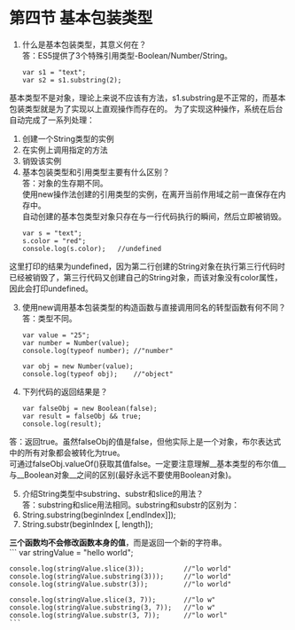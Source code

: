 # 第四节 基本包装类型
1. 什么是基本包装类型，其意义何在？  
  答：ES5提供了3个特殊引用类型-Boolean/Number/String。  
    ```
    var s1 = "text";
    var s2 = s1.substring(2);
    ```
  基本类型不是对象，理论上来说不应该有方法，s1.substring是不正常的，而基本包装类型就是为了实现以上直观操作而存在的。
  为了实现这种操作，系统在后台自动完成了一系列处理：  
  1. 创建一个String类型的实例  
  2. 在实例上调用指定的方法  
  3. 销毁该实例  
2. 基本包装类型和引用类型主要有什么区别？  
  答：对象的生存期不同。  
  使用new操作法创建的引用类型的实例，在离开当前作用域之前一直保存在内存中。  
  自动创建的基本包类型对象只存在与一行代码执行的瞬间，然后立即被销毁。  
    ```
    var s = "text";
    s.color = "red";
    console.log(s.color);   //undefined
    ```  
  这里打印的结果为undefined，因为第二行创建的String对象在执行第三行代码时已经被销毁了，第三行代码又创建自己的String对象，而该对象没有color属性，因此会打印undefined。

3. 使用new调用基本包装类型的构造函数与直接调用同名的转型函数有何不同？  
  答：类型不同。  
    ```
    var value = "25";
    var number = Number(value);
    console.log(typeof number); //"number"
    
    var obj = new Number(value);
    console.log(typeof obj);    //"object"
    ```  
    
4. 下列代码的返回结果是？  
    ```
    var falseObj = new Boolean(false);
    var result = falseObj && true;
    console.log(result);
    ```    
  答：返回true。虽然falseObj的值是false，但他实际上是一个对象，布尔表达式中的所有对象都会被转化为true。  
  可通过falseObj.valueOf()获取其值false。一定要注意理解__基本类型的布尔值__与__Boolean对象__之间的区别(最好永远不要使用Boolean对象)。  
  
5. 介绍String类型中substring、substr和slice的用法？  
  答：substring和slice用法相同。substring和substr的区别为：  
  1. String.substring(beginIndex [,endIndex]]);  
  2. String.substr(beginIndex [, length]);  
  
  __三个函数均不会修改函数本身的值__，而是返回一个新的字符串。  
    ```
    var stringValue = "hello world";
    
    console.log(stringValue.slice(3));          //"lo world"
    console.log(stringValue.substring(3)));     //"lo world"
    console.log(stringValue.substr(3));         //"lo world"
    
    console.log(stringValue.slice(3, 7));       //"lo w"
    console.log(stringValue.substring(3, 7));   //"lo w"
    console.log(stringValue.substr(3, 7));      //"lo worl"
    ```  